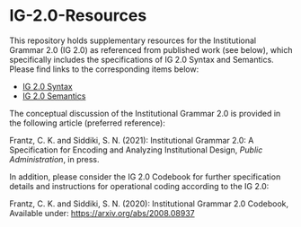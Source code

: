 # IG-2.0-Resources

This repository holds supplementary resources for the Institutional Grammar 2.0 (IG 2.0) as referenced from published work (see below), which specifically includes the specifications of IG 2.0 Syntax and Semantics. Please find links to the corresponding items below:

* <a href="https://raw.githubusercontent.com/InstitutionalGrammar/IG-2.0-Resources/main/Syntax/IG-2.0-Syntax.png" target="_blank">IG 2.0 Syntax</a>
* <a href="https://raw.githubusercontent.com/InstitutionalGrammar/IG-2.0-Resources/main/Semantics/IG-2.0-Semantics.png" target="_blank">IG 2.0 Semantics</a>

The conceptual discussion of the Institutional Grammar 2.0 is provided in the following article (preferred reference):

Frantz, C. K. and Siddiki, S. N. (2021): Institutional Grammar 2.0: A Specification for Encoding and Analyzing Institutional Design, *Public Administration*, in press.

In addition, please consider the IG 2.0 Codebook for further specification details and instructions for operational coding according to the IG 2.0:

Frantz, C. K. and Siddiki, S. N. (2020): Institutional Grammar 2.0 Codebook, Available under: https://arxiv.org/abs/2008.08937
